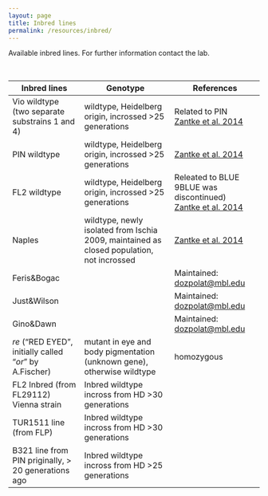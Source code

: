 ```yaml
---
layout: page
title: Inbred lines
permalink: /resources/inbred/
---
```


Available inbred lines. For further information contact the lab.

<br>

| Inbred lines | Genotype | References |
| -------- | ----------- | ------------ |
| Vio wildtype <br> (two separate substrains 1 and 4) | wildtype, Heidelberg origin, incrossed >25 generations | Related to PIN <br> [Zantke et al. 2014](https://pubmed.ncbi.nlm.nih.gov/24807110/) |
| PIN wildtype | wildtype, Heidelberg origin, incrossed >25 generations | [Zantke et al. 2014](https://pubmed.ncbi.nlm.nih.gov/24807110/) |
| FL2 wildtype | wildtype, Heidelberg origin, incrossed >25 generations | Releated to BLUE 9BLUE was discontinued) <br> [Zantke et al. 2014](https://pubmed.ncbi.nlm.nih.gov/24807110/) |
| Naples | wildtype, newly isolated from Ischia 2009, maintained as closed population, not incrossed | [Zantke et al. 2014](https://pubmed.ncbi.nlm.nih.gov/24807110/) |
| Feris&Bogac | | Maintained: dozpolat@mbl.edu |
| Just&Wilson | | Maintained: dozpolat@mbl.edu |
| Gino&Dawn | | Maintained: dozpolat@mbl.edu |
| *re* (“RED EYED”, initially called “*or*” by A.Fischer) | mutant in eye and body pigmentation (unknown gene), otherwise wildtype | homozygous | [Fischer 1969](https://link.springer.com/article/10.1007/BF00334235) <br> Maintained: kristin.tessmar@mfpl.ac.at, <br> florian.raible@univi.ac.at |
| FL2 Inbred (from FL29112) Vienna strain | Inbred wildtype incross from HD >30 generations | | Maintained: arendt@embl.de |
| TUR1511 line (from FLP) | Inbred wildtype incross from HD >30 generations | | Maintained: arendt@embl.de |
| B321 line from PIN priginally, > 20 generations ago | Inbred wildtype incross from HD >25 generations | | Maintained: arendt@embl.de |
